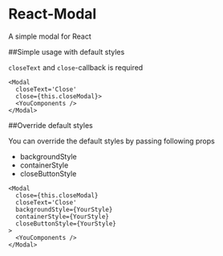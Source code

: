 # React-Modal
A simple modal for React

##Simple usage with default styles

`closeText` and `close`-callback is required

```
<Modal
  closeText='Close'
  close={this.closeModal}>
  <YouComponents />
</Modal>
```


##Override default styles

You can override the default styles by passing following props
- backgroundStyle
- containerStyle
- closeButtonStyle

```
<Modal
  close={this.closeModal}
  closeText='Close'
  backgroundStyle={YourStyle}
  containerStyle={YourStyle}
  closeButtonStyle={YourStyle}
>
  <YouComponents />
</Modal>
  
```
